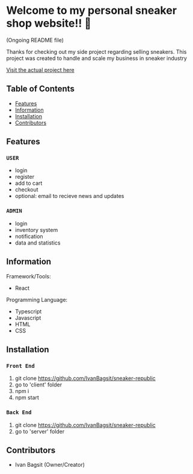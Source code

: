 # Welcome to my personal sneaker shop website!! 👋

(Ongoing README file)

Thanks for checking out my side project regarding selling sneakers.
This project was created to handle and scale my business in sneaker industry

[Visit the actual project here](https://sneakers-republic.vercel.app/)

## Table of Contents

-   [Features](#features)
-   [Information](#information)
-   [Installation](#installation)
-   [Contributors](#contributors)

## Features <a name="features">

### `USER`

-   login
-   register
-   add to cart
-   checkout
-   optional: email to recieve news and updates

### `ADMIN`

-   login
-   inventory system
-   notification
-   data and statistics

## Information <a name="information">

Framework/Tools:

-   React

Programming Language:

-   Typescript
-   Javascript
-   HTML
-   CSS

## Installation <a name="installation">

### `Front End`

1. git clone https://github.com/IvanBagsit/sneaker-republic
2. go to 'client' folder
3. npm i
4. npm start

### `Back End`

1. git clone https://github.com/IvanBagsit/sneaker-republic
2. go to 'server' folder

## Contributors <a name="contributors">

-   Ivan Bagsit (Owner/Creator)
